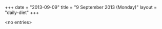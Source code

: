 +++
date = "2013-09-09"
title = "9 September 2013 (Monday)"
layout = "daily-diet"
+++


\<no entries\>
